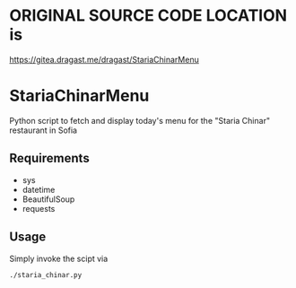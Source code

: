 # ORIGINAL SOURCE CODE LOCATION is 
https://gitea.dragast.me/dragast/StariaChinarMenu

# StariaChinarMenu

Python script to fetch and display today's menu for the "Staria Chinar" restaurant in Sofia

## Requirements
- sys
- datetime
- BeautifulSoup
- requests


## Usage
Simply invoke the scipt via
```
./staria_chinar.py
```
